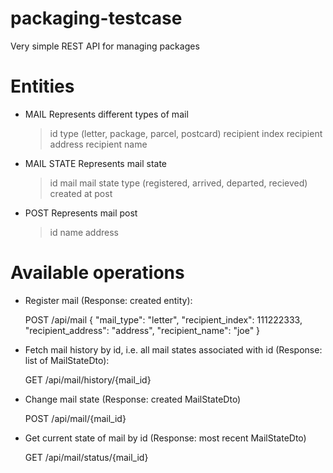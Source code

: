 # packaging-testcase

Very simple REST API for managing packages

# Entities

- MAIL
  Represents different types of mail
  > id
  > type (letter, package, parcel, postcard)
  > recipient index
  > recipient address
  > recipient name

- MAIL STATE
  Represents mail state
  > id
  > mail
  > mail state type (registered, arrived, departed, recieved)
  > created at
  > post

- POST
  Represents mail post
  > id
  > name
  > address

# Available operations

- Register mail (Response: created entity):

  POST /api/mail
  {
    "mail_type": "letter",
    "recipient_index": 111222333,
    "recipient_address": "address",
    "recipient_name": "joe"
  }

- Fetch mail history by id, i.e. all mail states associated with id (Response: list of MailStateDto):
 
    GET /api/mail/history/{mail_id}

- Change mail state (Response: created MailStateDto)
 
    POST /api/mail/{mail_id}

- Get current state of mail by id (Response: most recent MailStateDto)

  GET /api/mail/status/{mail_id} 
